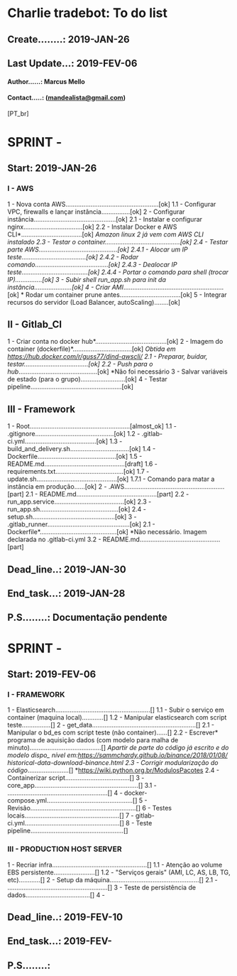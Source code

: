 # Charlie tradebot: To do list

## Create........: 2019-JAN-26
## Last Update...: 2019-FEV-06
#### Author......: Marcus Mello 
#### Contact.....: (mandealista@gmail.com)

[PT_br]

# SPRINT - 

## Start: 2019-JAN-26

### I - AWS
1 - Nova conta AWS....................................................[ok]
    1.1 - Configurar VPC, firewalls e lançar instância................[ok]
2 - Configurar instância..............................................[ok]
    2.1 - Instalar e configurar nginx.................................[ok]
    2.2 - Instalar Docker e AWS CLI*..................................[ok]
        *Amazon linux 2 já vem com AWS CLI instalado
    2.3 - Testar o container..........................................[ok]
    2.4 - Testar parte AWS............................................[ok]
        2.4.1 - Alocar um IP teste....................................[ok]
        2.4.2 - Rodar comando.........................................[ok]
        2.4.3 - Dealocar IP teste.....................................[ok]
        2.4.4 - Portar o comando para shell (trocar IP)...............[ok]
3 - Subir shell run_app.sh para init da instância.....................[ok]
4 - Criar AMI*........................................................[ok]
    * Rodar um container prune antes..................................[ok]
5 - Integrar recursos do servidor (Load Balancer, autoScaling)........[ok]

## II - Gitlab_CI
1 - Criar conta no docker hub*........................................[ok]
2 - Imagem do container (dockerfile)*.................................[ok]
        *Obtida em https://hub.docker.com/r/guss77/dind-awscli/
    2.1 - Preparar, buidar, testar....................................[ok]
    2.2 - Push para o hub*............................................[ok]
        *Não foi necessário
3 - Salvar variáveis de estado (para o grupo).........................[ok]
4 - Testar pipeline...................................................[ok]

## III - Framework
1 - Root........................................................[almost_ok]
    1.1 - .gitignore............................................[ok]
    1.2 - .gitlab-ci.yml........................................[ok]
    1.3 - build_and_delivery.sh.................................[ok]
    1.4 - Dockerfile............................................[ok]
    1.5 - README.md.............................................[draft]
    1.6 - requirements.txt......................................[ok]
    1.7 - update.sh.............................................[ok]
        1.7.1 - Comando para matar a instância em produção......[ok]
2 - .AWS........................................................[part]
    2.1 - README.md.............................................[part]
    2.2 - run_app.service.......................................[ok]
    2.3 - run_app.sh............................................[ok]
    2.4 - setup.sh..............................................[ok]
3 - .gitlab_runner..............................................[ok]
    2.1 - Dockerfile*...........................................[ok]
        *Não necessário. Imagem declarada no .gitlab-ci.yml
    3.2 - README.md.............................................[part]

## Dead_line..: 2019-JAN-30
## End_task...: 2019-JAN-28 
## P.S........: Documentação pendente

# SPRINT - 

## Start: 2019-FEV-06

### I - FRAMEWORK
1 - Elasticsearch.....................................................[]
        1.1 - Subir o serviço em container (maquina local)............[]
        1.2 - Manipular elasticsearch com script teste................[]
2 - get_data..........................................................[]
        2.1 - Manipular o bd_es com script teste (não container)......[]
        2.2 - Escrever* programa de aquisição dados (com modelo para
              malha de minuto)........................................[]
              *Apartir de parte do código já escrito e do modelo dispo_
              nível em:https://sammchardy.github.io/binance/2018/01/08/
                       historical-data-download-binance.html
        2.3 - Corrigir modularização do código*.......................[]
              *https://wiki.python.org.br/ModulosPacotes
        2.4 - Containerizar script....................................[]
3 - core_app..........................................................[]
        3.1 - ........................................................[]
4 - docker-compose.yml................................................[]
5 - Revisão...........................................................[]
6 - Testes locais.....................................................[]
7 - gitlab-ci.yml.....................................................[]
8 - Teste pipeline....................................................[]

### III - PRODUCTION HOST SERVER
1 - Recriar infra.....................................................[]
        1.1 - Atenção ao volume EBS persistente.......................[]
        1.2 - "Serviços gerais" (AMI, LC, AS, LB, TG, etc)............[]
2 - Setup da máquina..................................................[]
        2.1 - ........................................................[]
3 - Teste de persistência de dados....................................[]
4 - 


## Dead_line..: 2019-FEV-10
## End_task...: 2019-FEV- 
## P.S........: